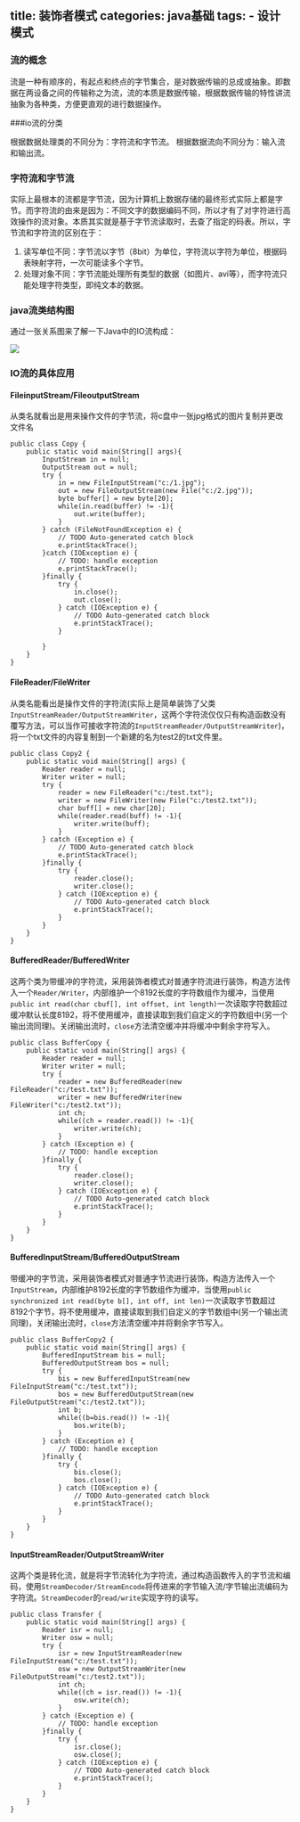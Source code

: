 title: 装饰者模式
categories: java基础
tags: 
	- 设计模式
---

### 流的概念

流是一种有顺序的，有起点和终点的字节集合，是对数据传输的总成或抽象。即数据在两设备之间的传输称之为流，流的本质是数据传输，根据数据传输的特性讲流抽象为各种类，方便更直观的进行数据操作。

###io流的分类

根据数据处理类的不同分为：字符流和字节流。
根据数据流向不同分为：输入流和输出流。

### 字符流和字节流

实际上最根本的流都是字节流，因为计算机上数据存储的最终形式实际上都是字节。而字符流的由来是因为：不同文字的数据编码不同，所以才有了对字符进行高效操作的流对象。本质其实就是基于字节流读取时，去查了指定的码表。所以，字节流和字符流的区别在于：

1. 读写单位不同：字节流以字节（8bit）为单位，字符流以字符为单位，根据码表映射字符，一次可能读多个字节。
2. 处理对象不同：字节流能处理所有类型的数据（如图片、avi等），而字符流只能处理字符类型，即纯文本的数据。

### java流类结构图

通过一张关系图来了解一下Java中的IO流构成：

![](http://wx4.sinaimg.cn/large/96b7c0f4gy1fzorzopl97j20j30l70tu.jpg)

### IO流的具体应用

#### FileinputStream/FileoutputStream

从类名就看出是用来操作文件的字节流，将c盘中一张jpg格式的图片复制并更改文件名

```
public class Copy {
	public static void main(String[] args){
		InputStream in = null;
		OutputStream out = null;
		try {
			in = new FileInputStream("c:/1.jpg");
			out = new FileOutputStream(new File("c:/2.jpg"));
			byte buffer[] = new byte[20];
			while(in.read(buffer) != -1){
				out.write(buffer);
			}
		} catch (FileNotFoundException e) {
			// TODO Auto-generated catch block
			e.printStackTrace();
		}catch (IOException e) {
			// TODO: handle exception
			e.printStackTrace();
		}finally {
			try {
				in.close();
				out.close();
			} catch (IOException e) {
				// TODO Auto-generated catch block
				e.printStackTrace();
			}
			
		}
	}
}
```

#### FileReader/FileWriter

从类名能看出是操作文件的字符流(实际上是简单装饰了父类`InputStreamReader/OutputStreamWriter`，这两个字符流仅仅只有构造函数没有覆写方法，可以当作可接收字符流的`InputStreamReader/OutputStreamWriter`)，将一个txt文件的内容复制到一个新建的名为test2的txt文件里。

```
public class Copy2 {
	public static void main(String[] args) {
		Reader reader = null;
		Writer writer = null;
		try {
			reader = new FileReader("c:/test.txt");
			writer = new FileWriter(new File("c:/test2.txt"));
			char buff[] = new char[20];
			while(reader.read(buff) != -1){
				writer.write(buff);
			}
		} catch (Exception e) {
			// TODO Auto-generated catch block
			e.printStackTrace();
		}finally {
			try {
				reader.close();
				writer.close();
			} catch (IOException e) {
				// TODO Auto-generated catch block
				e.printStackTrace();
			}
		}
	}
}
```

#### BufferedReader/BufferedWriter

这两个类为带缓冲的字符流，采用装饰者模式对普通字符流进行装饰，构造方法传入一个`Reader/Writer`，内部维护一个8192长度的字符数组作为缓冲，当使用`public int read(char cbuf[], int offset, int length)`一次读取字符数超过缓冲默认长度8192，将不使用缓冲，直接读取到我们自定义的字符数组中(另一个输出流同理)。关闭输出流时，`close`方法清空缓冲并将缓冲中剩余字符写入。

```
public class BufferCopy {
	public static void main(String[] args) {
		Reader reader = null;
		Writer writer = null;
		try {
			reader = new BufferedReader(new FileReader("c:/test.txt"));
			writer = new BufferedWriter(new FileWriter("c:/test2.txt"));
			int ch;
			while((ch = reader.read()) != -1){
				writer.write(ch);
			}
		} catch (Exception e) {
			// TODO: handle exception
		}finally {
			try {
				reader.close();
				writer.close();
			} catch (IOException e) {
				// TODO Auto-generated catch block
				e.printStackTrace();
			}
		}
	}
}
```

#### BufferedInputStream/BufferedOutputStream

带缓冲的字节流，采用装饰者模式对普通字节流进行装饰，构造方法传入一个`InputStream`，内部维护8192长度的字节数组作为缓冲，当使用`public synchronized int read(byte b[], int off, int len)`一次读取字节数超过8192个字节，将不使用缓冲，直接读取到我们自定义的字节数组中(另一个输出流同理)，关闭输出流时，`close`方法清空缓冲并将剩余字节写入。

```
public class BufferCopy2 {
	public static void main(String[] args) {
		BufferedInputStream bis = null;
		BufferedOutputStream bos = null;
		try {
			bis = new BufferedInputStream(new FileInputStream("c:/test.txt"));
			bos = new BufferedOutputStream(new FileOutputStream("c:/test2.txt"));
			int b;
			while((b=bis.read()) != -1){
				bos.write(b);
			}
		} catch (Exception e) {
			// TODO: handle exception
		}finally {
			try {
				bis.close();
				bos.close();
			} catch (IOException e) {
				// TODO Auto-generated catch block
				e.printStackTrace();
			}
		}
	}
}
```

#### InputStreamReader/OutputStreamWriter

这两个类是转化流，就是将字节流转化为字符流，通过构造函数传入的字节流和编码，使用`StreamDecoder/StreamEncode`将传进来的字节输入流/字节输出流编码为字符流。`StreamDecoder`的`read/write`实现字符的读写。

```
public class Transfer {
	public static void main(String[] args) {
		Reader isr = null;
		Writer osw = null;
		try {
			isr = new InputStreamReader(new FileInputStream("c:/test.txt"));
			osw = new OutputStreamWriter(new FileOutputStream("c:/test2.txt"));
			int ch;
			while((ch = isr.read()) != -1){
				osw.write(ch);
			}
		} catch (Exception e) {
			// TODO: handle exception
		}finally {
			try {
				isr.close();
				osw.close();
			} catch (IOException e) {
				// TODO Auto-generated catch block
				e.printStackTrace();
			}
		}
	}
}
```
